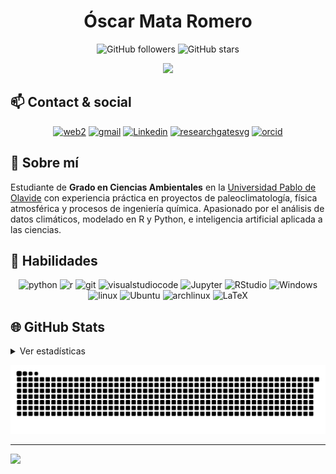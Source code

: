 <h1 align="center">
 Óscar Mata Romero

</h1>
<div align="center">

![GitHub followers](https://img.shields.io/github/followers/oscarmtr?label=Seguidores&style=social)
![GitHub stars](https://img.shields.io/github/stars/oscarmtr?style=social)
<!--![Visitas al perfil](https://img.shields.io/github/watchers/oscarmtr/oscarmtr?style=social)-->
![](https://komarev.com/ghpvc/?username=oscarmtr)

</div>

## 📫 Contact & social

<div align="center">

[![web2](https://github.com/user-attachments/assets/4f2e0bd9-3143-4238-ad8e-a78aa382f078)](https://sites.google.com/view/oscarmr)
[![gmail](https://github.com/user-attachments/assets/7f17acf5-7893-4748-b736-9281f61fefde)](mailto:oscarmata.rom@gmail.com)
[![Linkedin](https://github.com/user-attachments/assets/b932566d-76b3-4f61-ad2b-62dd86ab6807)](https://www.linkedin.com/in/oscar-mat-rom/)
[![researchgatesvg](https://github.com/user-attachments/assets/ac1e0f82-6578-43c8-b37d-4b6ee0548991)](https://www.researchgate.net/profile/Oscar-Mata-Romero)
[![orcid](https://github.com/user-attachments/assets/ace13b81-881e-4f1b-9810-bf2bc6a7db5e)](https://orcid.org/0009-0006-3798-2097)

</div>

## 📝 Sobre mí

Estudiante de **Grado en Ciencias Ambientales** en la [Universidad Pablo de Olavide](https://www.upo.es/portal/impe/web/portada/index.html) con experiencia práctica en proyectos de paleoclimatología, física atmosférica y procesos de ingeniería química. Apasionado por el análisis de datos climáticos, modelado en R y Python, e inteligencia artificial aplicada a las ciencias.

## 🔧 Habilidades
<div align="center">

![python](https://github.com/user-attachments/assets/0e3a2b8e-685d-40ff-b099-c89f0ff1f187)
![r](https://github.com/user-attachments/assets/2f86a7d0-61bb-4045-a5e0-b05fd1cf7cb5)
![git](https://github.com/user-attachments/assets/16631101-2add-4ebf-9789-e5f01cd7b360)
![visualstudiocode](https://img.shields.io/badge/Visual_Studio_Code-%231630BE?style=for-the-badge)
![Jupyter](https://github.com/user-attachments/assets/1a5b54db-5cbb-40f7-b855-fb1205f1e268)
![RStudio](https://github.com/user-attachments/assets/b7450829-d448-4a13-9d21-4eb707e6fe97)
![Windows](https://img.shields.io/badge/windows-lightblue?style=for-the-badge)
![linux](https://img.shields.io/badge/linux-%23FCC624?style=for-the-badge&logo=Linux&logoColor=black)
![Ubuntu](https://github.com/user-attachments/assets/50be9e53-6f85-4125-a4c6-73aa7a3ec4ce)
![archlinux](https://github.com/user-attachments/assets/fe692974-1b06-46f3-b76e-c128b07ba91d)
![LaTeX](https://github.com/user-attachments/assets/acc6974f-b9e0-425d-90d1-5cf9e69552eb)

</div>



## 🌐 GitHub Stats

<details>
  <summary>Ver estadísticas</summary>

<div align="center">

   <!-- Racha de Commits -->
  <img
    height="200"
    src="https://github-readme-streak-stats.herokuapp.com/?user=oscarmtr&theme=tokyonight"
    alt="GitHub Streak"
 />
  <!-- GitHub Statísticas generales -->
  <img
    height="200"
    src="https://github-readme-stats.vercel.app/api?username=oscarmtr&show_icons=true&theme=tokyonight"
    alt="GitHub Stats"
  />
  <!-- Top Lenguajes -->
  <img
    height="200"
    src="https://github-readme-stats.vercel.app/api/top-langs/?username=oscarmtr&layout=compact&theme=tokyonight"
    alt="Top Languages"
  />

</div>

</details>


	
<p align = "center">
	<img src = "https://github.com/7oSkaaa/7oSkaaa/blob/output/github-contribution-grid-snake.svg?" alt = "Snake Game"/>
</p>


------
![](https://hit.yhype.me/github/profile?account_id=120526602)



